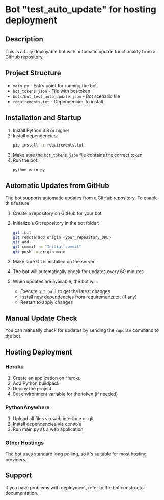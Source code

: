 # Bot "test_auto_update" for hosting deployment

## Description
This is a fully deployable bot with automatic update functionality from a GitHub repository.

## Project Structure
- `main.py` - Entry point for running the bot
- `bot_tokens.json` - File with bot token
- `bots/bot_test_auto_update.json` - Bot scenario file
- `requirements.txt` - Dependencies to install

## Installation and Startup

1. Install Python 3.8 or higher
2. Install dependencies:
   ```bash
   pip install -r requirements.txt
   ```
3. Make sure the `bot_tokens.json` file contains the correct token
4. Run the bot:
   ```bash
   python main.py
   ```

## Automatic Updates from GitHub

The bot supports automatic updates from a GitHub repository. To enable this feature:

1. Create a repository on GitHub for your bot
2. Initialize a Git repository in the bot folder:
   ```bash
   git init
   git remote add origin <your_repository_URL>
   git add .
   git commit -m "Initial commit"
   git push -u origin main
   ```

3. Make sure Git is installed on the server

4. The bot will automatically check for updates every 60 minutes

5. When updates are available, the bot will:
   - Execute `git pull` to get the latest changes
   - Install new dependencies from requirements.txt (if any)
   - Restart to apply changes

## Manual Update Check

You can manually check for updates by sending the `/update` command to the bot.

## Hosting Deployment

### Heroku
1. Create an application on Heroku
2. Add Python buildpack
3. Deploy the project
4. Set environment variable for the token (if needed)

### PythonAnywhere
1. Upload all files via web interface or git
2. Install dependencies via console
3. Run main.py as a web application

### Other Hostings
The bot uses standard long polling, so it's suitable for most hosting providers.

## Support
If you have problems with deployment, refer to the bot constructor documentation.